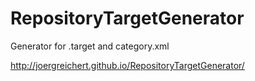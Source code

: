 RepositoryTargetGenerator
=========================

Generator for .target and category.xml

http://joergreichert.github.io/RepositoryTargetGenerator/
